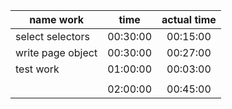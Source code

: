 | name work         |   time   | actual time |
| ----------------- | :------: | :---------: |
| select selectors  | 00:30:00 |  00:15:00   |
| write page object | 00:30:00 |  00:27:00   |
| test work         | 01:00:00 |  00:03:00   |
|                   |
|                   | 02:00:00 |  00:45:00   |

